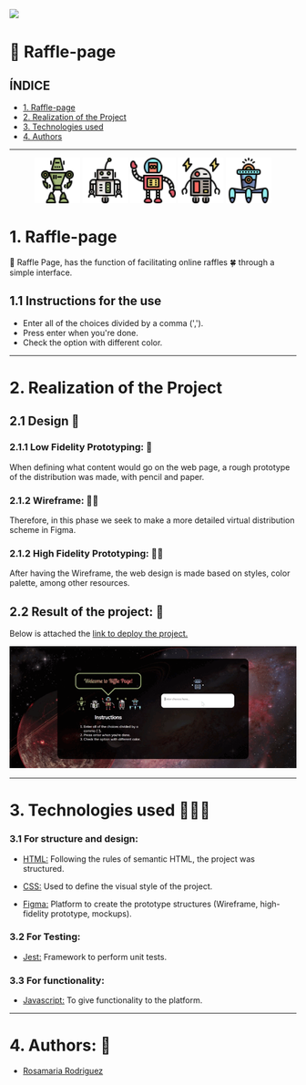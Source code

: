 ![](https://komarev.com/ghpvc/?username=RafflePage&color=yellow)

# 🤖 Raffle-page


## ÍNDICE
* [1. Raffle-page](#1-Raffle-page )
* [2. Realization of the Project](#2-Realización-del-Proyecto)
* [3. Technologies used](#3-Technologies-used)
* [4. Authors ](#4-Authors )

***

<div align="center">
  <img src="./src/img/robot1.png" alt="Robot" width="80">
  <img src="./src/img/robot2.png" alt="Robot" width="80"> 
  <img src="./src/img/robot7.png" alt="Robot" width="80">         
  <img src="./src/img/robot9.png" alt="Robot" width="80">
  <img src="./src/img/robot5.png" alt="Robot" width="80">
</div>

# 1. Raffle-page

🤖 Raffle Page, has the function of facilitating online raffles 🍀 through a simple interface.
## 1.1 Instructions for the use 
- Enter all of the choices divided by a comma (',').
- Press enter when you're done.
- Check the option with different color.

***

# 2. Realization of the Project
## 2.1 Design 📱
### 2.1.1 Low Fidelity Prototyping: 📝

When defining what content would go on the web page, a rough prototype of the distribution was made, with pencil and paper.

### 2.1.2 Wireframe: 🙋🏼
Therefore, in this phase we seek to make a more detailed virtual distribution scheme in Figma.

### 2.1.2 High Fidelity Prototyping: 💁🏼
After having the Wireframe, the web design is made based on styles, color palette, among other resources.

## 2.2 Result of the project: 📱

Below is attached the [link to deploy the project.](https://rjrch123.github.io/Raffle-page/)

<div align="center">
  <img src="./src/img/pageGif.gif" alt="Robot" width="800">
</div>

***

# 3. Technologies used 👩🏾‍💻
### 3.1 For structure and design:
-   [HTML:](https://developer.mozilla.org/es/docs/Web/HTML)  Following the rules of semantic HTML, the project was structured.

-   [CSS:](https://developer.mozilla.org/es/docs/Web/CSS) Used to define the visual style of the project.

-   [Figma:](https://www.figma.com) Platform to create the prototype structures (Wireframe, high-fidelity prototype, mockups).

### 3.2 For Testing:
-   [Jest:](https://jestjs.io/docs/es-ES/getting-started)  Framework to perform unit tests.
### 3.3 For functionality:
-   [Javascript:](https://developer.mozilla.org/es/docs/Web/JavaScript)  To give functionality to the platform.

***

# 4. Authors: 📍
-  [Rosamaria Rodriguez](https://github.com/RJRCH122)

